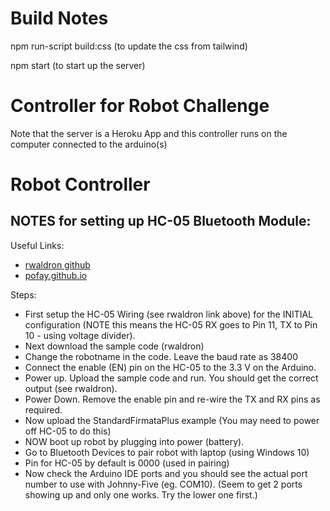 # Build Notes

npm run-script build:css
(to update the css from tailwind)

npm start
(to start up the server)

# Controller for Robot Challenge

Note that the server is a Heroku App and this controller runs on the computer connected to the arduino(s)
# Robot Controller 

## NOTES for setting up HC-05 Bluetooth Module:

Useful Links:

* [rwaldron github](https://github.com/rwaldron/johnny-five/wiki/Getting-Started-with-Johnny-Five-and-HC-05-Bluetooth-Serial-Port-Module)
* [pofay.github.io](https://pofay.github.io/2018/11/08/setup-wireless-tethering-for-johnny-five-in-arduino-using-hc05-BT.html)

Steps:

* First setup the HC-05 Wiring (see rwaldron link above) for the INITIAL configuration (NOTE this means the HC-05 RX goes to Pin 11, TX to Pin 10 - using voltage divider).
* Next download the sample code (rwaldron)
* Change the robotname in the code. Leave the baud rate as 38400
* Connect the enable (EN) pin on the HC-05 to the 3.3 V on the Arduino.
* Power up. Upload the sample code and run. You should get the correct output (see rwaldron).
* Power Down. Remove the enable pin and re-wire the TX and RX pins as required.
* Now upload the StandardFirmataPlus example (You may need to power off HC-05 to do this)
* NOW boot up robot by plugging into power (battery).
* Go to Bluetooth Devices to pair robot with laptop (using Windows 10)
* Pin for HC-05 by default is 0000 (used in pairing)
* Now check the Arduino IDE ports and you should see the actual port number to use with Johnny-Five (eg. COM10). (Seem to get 2 ports showing up and only one works. Try the lower one first.)

